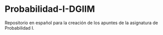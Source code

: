 # Probabilidad-I-DGIIM
Repositorio en español para la creación de los apuntes de la asignatura de Probabilidad I.
